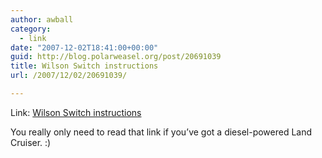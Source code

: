 ```yaml
---
author: awball
category:
  - link
date: "2007-12-02T18:41:00+00:00"
guid: http://blog.polarweasel.org/post/20691039
title: Wilson Switch instructions
url: /2007/12/02/20691039/

---
```

Link: [Wilson Switch instructions](http://forum.ih8mud.com/showpost.php?p=420868&postcount=22)

You really only need to read that link if you’ve got a diesel-powered Land Cruiser. :)
